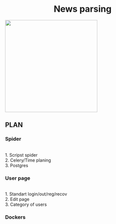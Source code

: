 <h1 align="center">News parsing</h1>
<img align="center" style="width:300px;"src="https://gas-kvas.com/uploads/posts/2023-02/1675464564_gas-kvas-com-p-pauk-na-fonovoi-risunok-34.jpg"></img>
<h2>PLAN</h2>
<h3>Spider</h3>
  <br>1. Scripst spider
  <br>2. Celery/Time planing 
  <br>3. Postgres

 <h3>User page</h3>
  <br>1. Standart login/out/reg/recov
  <br>2. Edit page
  <br>3. Category of users

<h3>Dockers</h3>

